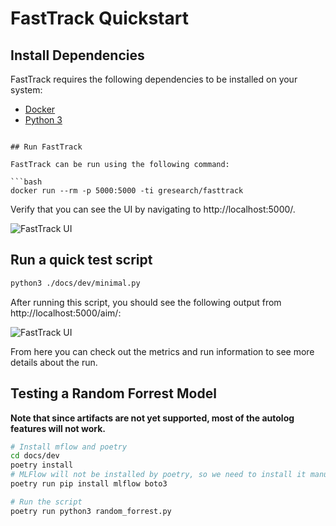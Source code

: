 # FastTrack Quickstart

## Install Dependencies

FastTrack requires the following dependencies to be installed on your system:

- [Docker](https://docs.docker.com/get-docker/)
- [Python 3](https://www.python.org/downloads/)

```

## Run FastTrack

FastTrack can be run using the following command:

```bash
docker run --rm -p 5000:5000 -ti gresearch/fasttrack
```

Verify that you can see the UI by navigating to http://localhost:5000/.

![FastTrack UI](https://files.mcaq.me/57b05.jpg)


## Run a quick test script

```bash
python3 ./docs/dev/minimal.py
```

After running this script, you should see the following output from http://localhost:5000/aim/:

![FastTrack UI](https://files.mcaq.me/43x5j.jpg)

From here you can check out the metrics and run information to see more details about the run.

## Testing a Random Forrest Model

**Note that since artifacts are not yet supported, most of the autolog features will not work.**

```bash
# Install mflow and poetry
cd docs/dev
poetry install
# MLFlow will not be installed by poetry, so we need to install it manually
poetry run pip install mlflow boto3

# Run the script
poetry run python3 random_forrest.py
```

